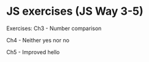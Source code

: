 # JS exercises (JS Way 3-5)
 
Exercises:
Ch3 - Number comparison


Ch4 - Neither yes nor no


Ch5 - Improved hello


